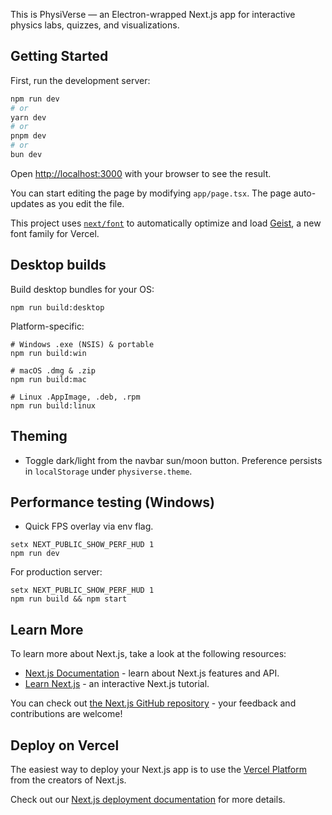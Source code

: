 This is PhysiVerse — an Electron-wrapped Next.js app for interactive physics labs, quizzes, and visualizations.

## Getting Started

First, run the development server:

```bash
npm run dev
# or
yarn dev
# or
pnpm dev
# or
bun dev
```

Open [http://localhost:3000](http://localhost:3000) with your browser to see the result.

You can start editing the page by modifying `app/page.tsx`. The page auto-updates as you edit the file.

This project uses [`next/font`](https://nextjs.org/docs/app/building-your-application/optimizing/fonts) to automatically optimize and load [Geist](https://vercel.com/font), a new font family for Vercel.

## Desktop builds

Build desktop bundles for your OS:

```
npm run build:desktop
```

Platform-specific:

```
# Windows .exe (NSIS) & portable
npm run build:win

# macOS .dmg & .zip
npm run build:mac

# Linux .AppImage, .deb, .rpm
npm run build:linux
```

## Theming
- Toggle dark/light from the navbar sun/moon button. Preference persists in `localStorage` under `physiverse.theme`.

## Performance testing (Windows)
- Quick FPS overlay via env flag.

```
setx NEXT_PUBLIC_SHOW_PERF_HUD 1
npm run dev
```

For production server:

```
setx NEXT_PUBLIC_SHOW_PERF_HUD 1
npm run build && npm start
```

## Learn More

To learn more about Next.js, take a look at the following resources:

- [Next.js Documentation](https://nextjs.org/docs) - learn about Next.js features and API.
- [Learn Next.js](https://nextjs.org/learn) - an interactive Next.js tutorial.

You can check out [the Next.js GitHub repository](https://github.com/vercel/next.js) - your feedback and contributions are welcome!

## Deploy on Vercel

The easiest way to deploy your Next.js app is to use the [Vercel Platform](https://vercel.com/new?utm_medium=default-template&filter=next.js&utm_source=create-next-app&utm_campaign=create-next-app-readme) from the creators of Next.js.

Check out our [Next.js deployment documentation](https://nextjs.org/docs/app/building-your-application/deploying) for more details.
